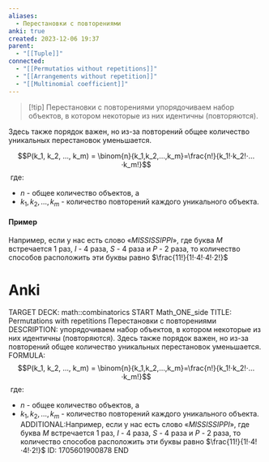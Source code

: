 ```yaml
---
aliases:
  - Перестановки с повторениями
anki: true
created: 2023-12-06 19:37
parent:
  - "[[Tuple]]"
connected:
  - "[[Permutatios without repetitions]]"
  - "[[Arrangements without repetition]]"
  - "[[Multinomial coefficient]]"
---
```


> [!tip] Перестановки с повторениями
упорядочиваем набор объектов, в котором некоторые из них идентичны (повторяются). 

Здесь также порядок важен, но из-за повторений общее количество уникальных перестановок уменьшается.

$$P(k_1, k_2, ..., k_m) = \binom{n}{k_1,k_2,…,k_m}=\frac{n!}{k_1!⋅k_2!⋅…⋅k_m!}$$​
где:
- $n$ - общее количество объектов, а 
- $k_1,k_2,…,k_m$ - количество повторений каждого уникального объекта.


#### Пример
Например, если у нас есть слово «$MISSISSIPPI$», где буква $M$ встречается $1$ раз, $I$ - $4$ раза, $S$ - $4$ раза и $P$ - $2$ раза, то количество способов расположить эти буквы равно $\frac{11!}{1!⋅4!⋅4!⋅2!​}$

# Anki
TARGET DECK: math::combinatorics
START
Math_ONE_side
TITLE: Permutations with repetitions
Перестановки с повторениями
DESCRIPTION: упорядочиваем набор объектов, в котором некоторые из них идентичны (повторяются). 
Здесь также порядок важен, но из-за повторений общее количество уникальных перестановок уменьшается.
FORMULA: $$P(k_1, k_2, ..., k_m) = \binom{n}{k_1,k_2,…,k_m}=\frac{n!}{k_1!⋅k_2!⋅…⋅k_m!}$$​
где:
- $n$ - общее количество объектов, а 
- $k_1,k_2,…,k_m$ - количество повторений каждого уникального объекта.
ADDITIONAL:Например, если у нас есть слово «$MISSISSIPPI$», где буква $M$ встречается $1$ раз, $I$ - $4$ раза, $S$ - $4$ раза и $P$ - $2$ раза, то количество способов расположить эти буквы равно $\frac{11!}{1!⋅4!⋅4!⋅2!​}$
ID: 1705601900878
END










